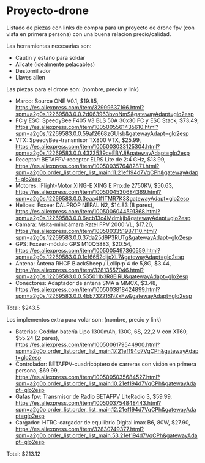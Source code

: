 # Proyecto-drone
Listado de piezas con links de compra para un proyecto de drone fpv (con vista en primera persona) con una buena relacion precio/calidad.

Las herramientas necesarias son:
- Cautin y estaño para soldar
- Alicate (idealmente pelacables)
- Destornillador
- Llaves allen

Las piezas para el drone son: (nombre, precio y link)
- Marco: Source ONE V0.1, $19.85, https://es.aliexpress.com/item/32999637166.html?spm=a2g0s.12269583.0.0.2d063963bvoNmS&gatewayAdapt=glo2esp 
- FC y ESC: SpeedyBee F405 V3 BLS 50A 30x30 FC y ESC Stack, $73.49, https://es.aliexpress.com/item/1005005561435610.html?spm=a2g0s.12269583.0.0.59af2668zGUlsb&gatewayAdapt=glo2esp
- VTX: SpeedyBee-transmisor TX800 VTX, $25.99, https://es.aliexpress.com/item/1005003033125304.html?spm=a2g0s.12269583.0.0.4323539ceEBYJi&gatewayAdapt=glo2esp
- Receptor: BETAFPV-receptor ELRS Lite de 2:4 GHz, $13.99, https://es.aliexpress.com/item/1005003576482871.html?spm=a2g0o.order_list.order_list_main.11.21ef194d7VqCPh&gatewayAdapt=glo2esp
- Motores: IFlight-Motor XING-E XING E Pro:de 2750KV, $50.63, https://es.aliexpress.com/item/1005004530684369.html?spm=a2g0s.12269583.0.0.3eaa4ff1TMR7K3&gatewayAdapt=glo2esp
- Helices: Foxeer DALPROP NEPAL N2, $14.83:(8 pares), https://es.aliexpress.com/item/1005006044591368.html?spm=a2g0s.12269583.0.0.6acb13c4Mdmkjb&gatewayAdapt=glo2esp
- Camara: Msita-minicámara Ratel FPV 2000:VL, $17.26, https://es.aliexpress.com/item/1005003351987110.html?spm=a2g0s.12269583.0.0.37da25d9P3RUTg&gatewayAdapt=glo2esp
- GPS: Foxeer-módulo GPS M10Q5883, $20:54, https://es.aliexpress.com/item/1005005497360559.html?spm=a2g0s.12269583.0.0.1cf6652djjpXL7&gatewayAdapt=glo2esp
- Antena: Antena RHCP BlackSheep / Lollip:p 4 de 5,8G, $3.44, https://es.aliexpress.com/item/32813557046.html?spm=a2g0s.12269583.0.0.535011b3R8EiRU&gatewayAdapt=glo2esp
- Conectores: Adaptador de antena SMA a MMCX,:$3.48, https://es.aliexpress.com/item/1005003818424899.html?spm=a2g0s.12269583.0.0.4bb73221SNZxFw&gatewayAdapt=glo2esp
  
Total: $243.5

Los implementos extra para volar son: (nombre, precio y link)
- Baterias: Coddar-batería Lipo 1300mAh, 130C, 6S, 22,2 V con XT60, $55.24 (2 pares), https://es.aliexpress.com/item/1005006179544900.html?spm=a2g0o.order_list.order_list_main.17.21ef194d7VqCPh&gatewayAdapt=glo2esp
- Controlador: BETAFPV-cuadricóptero de carreras con visión en primera persona, $69.99, https://es.aliexpress.com/item/1005005035684527.html?spm=a2g0o.order_list.order_list_main.10.21ef194d7VqCPh&gatewayAdapt=glo2esp
- Gafas fpv: Transmisor de Radio BETAFPV LiteRadio 3, $59.99, https://es.aliexpress.com/item/1005003754848443.html?spm=a2g0o.order_list.order_list_main.12.21ef194d7VqCPh&gatewayAdapt=glo2esp
- Cargador: HTRC-cargador de equilibrio Digital imax B6, 80W, $27.90, https://es.aliexpress.com/item/32830749377.html?spm=a2g0o.order_list.order_list_main.53.21ef194d7VqCPh&gatewayAdapt=glo2esp

Total: $213.12


